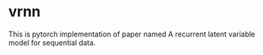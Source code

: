 # vrnn
This is pytorch implementation of paper named A recurrent latent variable model for sequential data.
